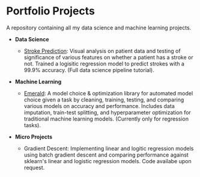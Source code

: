 # Portfolio Projects
A repository containing all my data science and machine learning projects.

- **Data Science**
  - [Stroke Prediction](https://github.com/yu3ufff/portfolio/blob/main/Stroke%20Prediction.ipynb): Visual analysis on patient data and testing of significance of various features on whether a patient has a stroke or not. Trained a logisitic regression model to predict strokes with a 99.9% accuracy. (Full data science pipeline tutorial).

- **Machine Learning**
  - [Emerald](https://github.com/yu3ufff/emerald): A model choice & optimization library for automated model choice given a task by cleaning, training, testing, and comparing various models on accuracy and performance. Includes data imputation, train-test splitting, and hyperparameter optimization for traditional machine learning models. (Currently only for regression tasks).

- **Micro Projects**
  - Gradient Descent: Implementing linear and logitic regression models using batch gradient descent and comparing performance against sklearn's linear and logistic regression models. Code availabe upon request. 
